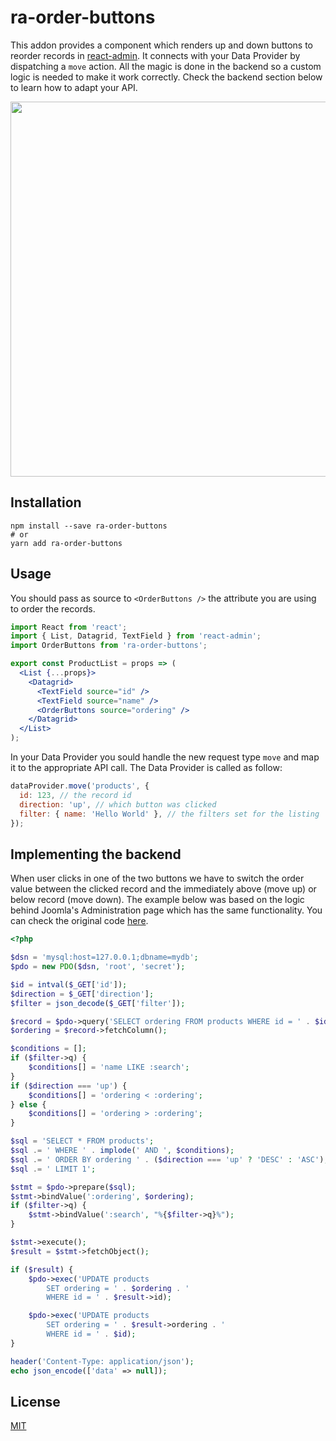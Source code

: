 # ra-order-buttons

This addon provides a component which renders up and down buttons to reorder records in [react-admin](https://github.com/marmelab/react-admin). It connects with your Data Provider by dispatching a `move` action. All the magic is done in the backend so a custom logic is needed to make it work correctly. Check the backend section below to learn how to adapt your API.

<p align="center">
  <img width="600" src="https://user-images.githubusercontent.com/42154031/69111099-3f635e80-0a5b-11ea-9446-902a0769ebd9.gif">
</p>

## Installation

```
npm install --save ra-order-buttons
# or
yarn add ra-order-buttons
```

## Usage

You should pass as source to `<OrderButtons />` the attribute you are using to order the records.

```jsx
import React from 'react';
import { List, Datagrid, TextField } from 'react-admin';
import OrderButtons from 'ra-order-buttons';

export const ProductList = props => (
  <List {...props}>
    <Datagrid>
      <TextField source="id" />
      <TextField source="name" />
      <OrderButtons source="ordering" />
    </Datagrid>
  </List>
);
```

In your Data Provider you sould handle the new request type `move` and map it to the appropriate API call. The Data Provider is called as follow:

```js
dataProvider.move('products', {
  id: 123, // the record id
  direction: 'up', // which button was clicked
  filter: { name: 'Hello World' }, // the filters set for the listing
});
```

## Implementing the backend

When user clicks in one of the two buttons we have to switch the order value between the clicked record and the immediately above (move up) or below record (move down). The example below was based on the logic behind Joomla's Administration page which has the same functionality. You can check the original code [here](https://github.com/joomla/joomla-cms/blob/staging/libraries/src/Table/Table.php#L1423).

```php
<?php

$dsn = 'mysql:host=127.0.0.1;dbname=mydb';
$pdo = new PDO($dsn, 'root', 'secret');

$id = intval($_GET['id']);
$direction = $_GET['direction'];
$filter = json_decode($_GET['filter']);

$record = $pdo->query('SELECT ordering FROM products WHERE id = ' . $id);
$ordering = $record->fetchColumn();

$conditions = [];
if ($filter->q) {
    $conditions[] = 'name LIKE :search';
}
if ($direction === 'up') {
    $conditions[] = 'ordering < :ordering';
} else {
    $conditions[] = 'ordering > :ordering';
}

$sql = 'SELECT * FROM products';
$sql .= ' WHERE ' . implode(' AND ', $conditions);
$sql .= ' ORDER BY ordering ' . ($direction === 'up' ? 'DESC' : 'ASC');
$sql .= ' LIMIT 1';

$stmt = $pdo->prepare($sql);
$stmt->bindValue(':ordering', $ordering);
if ($filter->q) {
    $stmt->bindValue(':search', "%{$filter->q}%");
}

$stmt->execute();
$result = $stmt->fetchObject();

if ($result) {
    $pdo->exec('UPDATE products
        SET ordering = ' . $ordering . '
        WHERE id = ' . $result->id);

    $pdo->exec('UPDATE products
        SET ordering = ' . $result->ordering . '
        WHERE id = ' . $id);
}

header('Content-Type: application/json');
echo json_encode(['data' => null]);
```

## License

[MIT](https://choosealicense.com/licenses/mit/)
